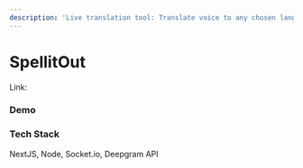 ```yaml
---
description: 'Live translation tool: Translate voice to any chosen language in realtime'
---
```


# SpellitOut



Link:&#x20;

### Demo



### Tech Stack

NextJS, Node, Socket.io, Deepgram API

